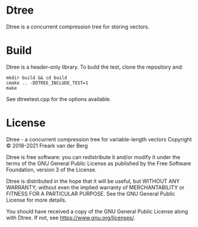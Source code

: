 # Dtree

Dtree is a concurrent compression tree for storing vectors.

# Build

Dtree is a header-only library. To build the test, clone the repository and:

```
mkdir build && cd build
cmake .. -DDTREE_INCLUDE_TEST=1
make
```

See dtreetest.cpp for the options available.

# License

Dtree - a concurrent compression tree for variable-length vectors
Copyright © 2018-2021 Freark van der Berg

Dtree is free software: you can redistribute it and/or modify
it under the terms of the GNU General Public License as published by
the Free Software Foundation, version 3 of the License.

Dtree is distributed in the hope that it will be useful,
but WITHOUT ANY WARRANTY; without even the implied warranty of
MERCHANTABILITY or FITNESS FOR A PARTICULAR PURPOSE.  See the
GNU General Public License for more details.

You should have received a copy of the GNU General Public License
along with Dtree.  If not, see <https://www.gnu.org/licenses/>.
